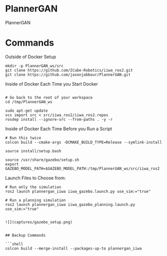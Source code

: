 # PlannerGAN
PlannerGAN


# Commands

Outside of Docker Setup
```shell 
mkdir -p PlannerGAN_ws/src
git clone https://github.com/ICube-Robotics/iiwa_ros2.git
git clone https://github.com/jasonjabbour/PlannerGAN.git
```

Inside of Docker Each Time you Start Docker
```shell

# Go back to the root of your workspace
cd /tmp/PlannerGAN_ws 

sudo apt-get update
vcs import src < src/iiwa_ros2/iiwa_ros2.repos
rosdep install --ignore-src --from-paths . -y -r
```

Inside of Docker Each Time Before you Run a Script
```shell
# Run this twice
colcon build --cmake-args -DCMAKE_BUILD_TYPE=Release --symlink-install

source install/setup.bash

source /usr/share/gazebo/setup.sh
export GAZEBO_MODEL_PATH=$GAZEBO_MODEL_PATH:/tmp/PlannerGAN_ws/src/iiwa_ros2
```

Launch Files to Choose from:
```shell
# Run only the simulation
ros2 launch plannergan_iiwa iiwa_gazebo.launch.py use_sim:="true"

# Run a planning simulation
ros2 launch plannergan_iiwa iiwa_gazebo_planning.launch.py use_sim:="true"
```

```

![](captures/gazebo_setup.png)


## Backup Commands

```shell
colcon build --merge-install --packages-up-to plannergan_iiwa

```
